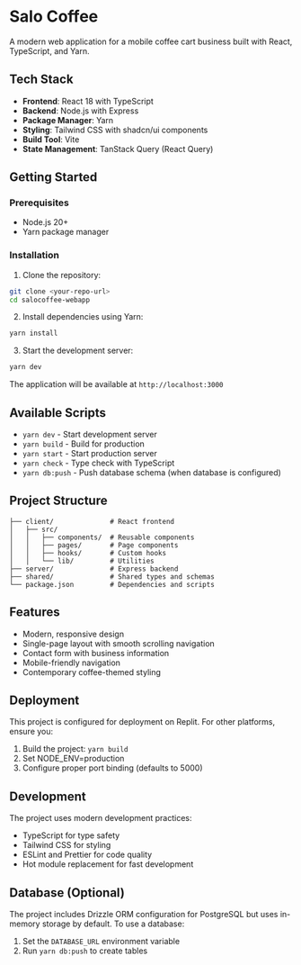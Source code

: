 # Salo Coffee

A modern web application for a mobile coffee cart business built with React, TypeScript, and Yarn.

## Tech Stack

- **Frontend**: React 18 with TypeScript
- **Backend**: Node.js with Express
- **Package Manager**: Yarn
- **Styling**: Tailwind CSS with shadcn/ui components
- **Build Tool**: Vite
- **State Management**: TanStack Query (React Query)

## Getting Started

### Prerequisites

- Node.js 20+
- Yarn package manager

### Installation

1. Clone the repository:
```bash
git clone <your-repo-url>
cd salocoffee-webapp
```

2. Install dependencies using Yarn:
```bash
yarn install
```

3. Start the development server:
```bash
yarn dev
```

The application will be available at `http://localhost:3000`

## Available Scripts

- `yarn dev` - Start development server
- `yarn build` - Build for production
- `yarn start` - Start production server
- `yarn check` - Type check with TypeScript
- `yarn db:push` - Push database schema (when database is configured)

## Project Structure

```
├── client/              # React frontend
│   ├── src/
│   │   ├── components/  # Reusable components
│   │   ├── pages/       # Page components
│   │   ├── hooks/       # Custom hooks
│   │   └── lib/         # Utilities
├── server/              # Express backend
├── shared/              # Shared types and schemas
└── package.json         # Dependencies and scripts
```

## Features

- Modern, responsive design
- Single-page layout with smooth scrolling navigation
- Contact form with business information
- Mobile-friendly navigation
- Contemporary coffee-themed styling

## Deployment

This project is configured for deployment on Replit. For other platforms, ensure you:

1. Build the project: `yarn build`
2. Set NODE_ENV=production
3. Configure proper port binding (defaults to 5000)

## Development

The project uses modern development practices:

- TypeScript for type safety
- Tailwind CSS for styling
- ESLint and Prettier for code quality
- Hot module replacement for fast development

## Database (Optional)

The project includes Drizzle ORM configuration for PostgreSQL but uses in-memory storage by default. To use a database:

1. Set the `DATABASE_URL` environment variable
2. Run `yarn db:push` to create tables